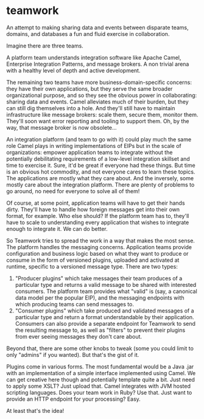 # teamwork

An attempt to making sharing data and events between disparate teams, domains, and databases a fun
and fluid exercise in collaboration.

Imagine there are three teams.

A platform team understands integration software like Apache Camel, Enterprise Integration Patterns,
and message brokers. A non trivial arena with a healthy level of depth and active development.

The remaining two teams have more business-domain-specific concerns: they have their own
applications, but they serve the same broader organizational purpose, and so they see the obvious
power in collaborating: sharing data and events. Camel alleviates much of their burden, but they can
still dig themselves into a hole. And they'll still have to maintain infrastructure like message
brokers: scale them, secure them, monitor them. They'll soon want error reporting and tooling to
support them. Oh, by the way, that message broker is now obsolete...

An integration platform (and team to go with it) could play much the same role Camel plays in
writing implementations of EIPs but in the scale of organizations: empower application teams to
integrate without the potentially debilitating requirements of a low-level integration skillset and
time to exercise it. Sure, it'd be great if everyone had these things. But time is an obvious hot
commodity, and not everyone cares to learn these topics. The applications are mostly what they care
about. And the inversely, some mostly care about the integration platform. There are plenty of
problems to go around, no need for everyone to solve all of them!

Of course, at some point, application teams will have to get their hands dirty. They'll have to
handle how foreign messages get into their own format, for example. Who else should? If the platform
team has to, they'll have to scale to understanding every application that wishes to integrate
enough to integrate it. We can do better.

So Teamwork tries to spread the work in a way that makes the most sense. The platform handles the
messaging concerns. Application teams provide configuration and business logic based on what they
want to produce or consume in the form of versioned plugins, uploaded and activated at runtime,
specific to a versioned message type. There are two types:

1. "Producer plugins" which take messages their team produces of a particular type and returns a
valid message to be shared with interested consumers. The platform team provides what "valid" is
(say, a canonical data model per the popular EIP), and the messaging endpoints with which producing
teams can send messages to.
2. "Consumer plugins" which take produced and validated messages of a particular type and return a
format understandable by their application. Consumers can also provide a separate endpoint for
Teamwork to send the resulting message to, as well as "filters" to prevent their plugins from ever
seeing messages they don't care about.

Beyond that, there are some other knobs to tweak (some you could limit to only "admins" if you
wanted). But that's the gist of it.

Plugins come in various forms. The most fundamental would be a Java .jar with an implementation of
a simple interface implemented using Camel. We can get creative here though and potentially template
quite a bit. Just need to apply some XSLT? Just upload that. Camel integrates with JVM hosted
scripting languages. Does your team work in Ruby? Use that. Just want to provide an HTTP endpoint
for your processing? Easy.

At least that's the idea!

